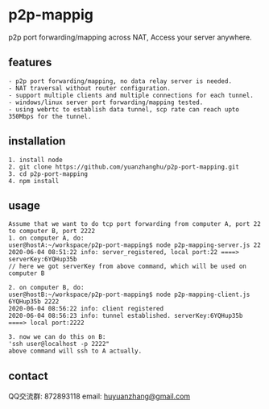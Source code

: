 # p2p-mappig
p2p port forwarding/mapping across NAT, Access your server anywhere.
## features
```
- p2p port forwarding/mapping, no data relay server is needed.
- NAT traversal without router configuration.
- support multiple clients and multiple connections for each tunnel.
- windows/linux server port forwarding/mapping tested.
- using webrtc to establish data tunnel, scp rate can reach upto 350Mbps for the tunnel.
```
## installation
```
1. install node
2. git clone https://github.com/yuanzhanghu/p2p-port-mapping.git
3. cd p2p-port-mapping
4. npm install
```
## usage
```
Assume that we want to do tcp port forwarding from computer A, port 22 to computer B, port 2222
1. on computer A, do:
user@hostA:~/workspace/p2p-port-mapping$ node p2p-mapping-server.js 22
2020-06-04 08:51:22 info: server_registered, local port:22 ====> serverKey:6YQHup35b
// here we got serverKey from above command, which will be used on computer B

2. on computer B, do:
user@hostB:~/workspace/p2p-port-mapping$ node p2p-mapping-client.js 6YQHup35b 2222
2020-06-04 08:56:22 info: client registered
2020-06-04 08:56:23 info: tunnel established. serverKey:6YQHup35b ====> local port:2222

3. now we can do this on B:
'ssh user@localhost -p 2222"
above command will ssh to A actually.
```
## contact
QQ交流群: 872893118
email: huyuanzhang@gmail.com
